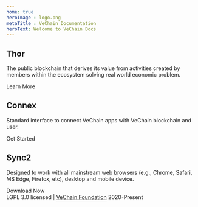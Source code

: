 ```yaml
---
home: true
heroImage : logo.png
metaTitle : VeChain Documentation
heroText: Welcome to VeChain Docs
---
```

<div class="features">
  <div class="feature">
    <h2>Thor</h2>
    <p>The public blockchain that derives its value from activities created by members within the ecosystem solving real world economic problem.</p>
    <a :href="$withBase('/thor/learn')">Learn More</a>
  </div>
  <div class="feature">
    <h2>Connex</h2>
    <p>Standard interface to connect VeChain apps with VeChain blockchain and user.</p>
     <a :href="$withBase('/connex')">Get Started</a>
  </div>
  <div class="feature">
    <h2>Sync2</h2>
    <p> Designed to work with all mainstream web browsers (e.g., Chrome, Safari, MS Edge, Firefox, etc), desktop and mobile device.</p>
    <a :href="$withBase('/sync/download-and-install')">Download Now</a>
  </div>
</div>
<div class="footer">LGPL 3.0 licensed | <a href="https://vechain.org">VeChain Foundation</a> 2020-Present</div>